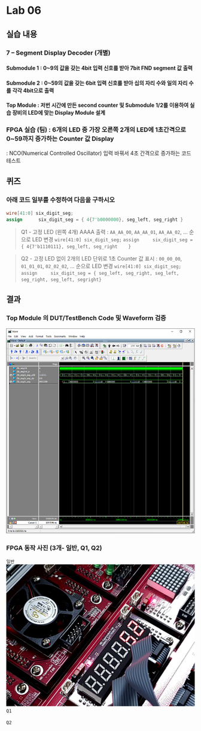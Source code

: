 # Lab 06

## 실습 내용

### **7 – Segment Display Decoder (개별)**

#### **Submodule 1** : 0~9의 값을 갖는 4bit 입력 신호를 받아 7bit FND  segment  값 출력

#### **Submodule 2** : 0~59의 값을 갖는 6bit 입력 신호를 받아 십의 자리 수와 일의 자리 수를 각각 4bit으로 출력

#### **Top Module** : 저번 시간에 만든 second counter  및 Submodule 1/2를 이용하여 실습 장비의 LED에 맞는 Display Module 설계

### FPGA 실습 (팀) : 6개의 LED 중 가장 오른쪽 2개의 LED에 1초간격으로 0~59까지 증가하는 Counter 값 Display

: NCO(Numerical Controlled Oscillator) 입력 바꿔서 4초 간격으로 증가하는 코드 테스트

## 퀴즈
### 아래 코드 일부를 수정하여 다음을 구하시오
```verilog
wire[41:0] six_digit_seg;
assign      six_digit_seg = { 4{7'b0000000}, seg_left, seg_right }
```
> Q1 - 고정 LED (왼쪽 4개) AAAA 출력
: `AA_AA_00`, `AA_AA_01`, `AA_AA_02`, … 순으로 LED 변경
`wire[41:0] six_digit_seg;`
`assign		six_digit_seg = { 4{7'b1110111}, seg_left, seg_right	}`

> Q2 - 고정 LED 없이 2개의 LED 단위로 1초 Counter 값 표시 : `00_00_00`, `01_01_01`, `02_02_02`, … 순으로 LED 변경
> `wire[41:0] six_digit_seg;`
`assign		six_digit_seg = { seg_left, seg_right, seg_left, seg_right, seg_left, segright}`

## 결과
### **Top Module 의 DUT/TestBench Code 및 Waveform 검증**
![WaveForm](https://github.com/NohHaYoung/LogicDesignCode/blob/master/practice6/Figs/waveForm.PNG?raw=true)


### **FPGA 동작 사진 (3개- 일반, Q1, Q2)**
`일반` ![enter image description here](https://github.com/NohHaYoung/LogicDesignCode/blob/master/practice6/Figs/%EA%B8%B0%EB%B3%B81.jpg)
`Q1`

`Q2`
<!--stackedit_data:
eyJoaXN0b3J5IjpbMjk0MjA2NzMsMjc5NjAyODQ3LC0xNzE1Mz
IwNTk4XX0=
-->